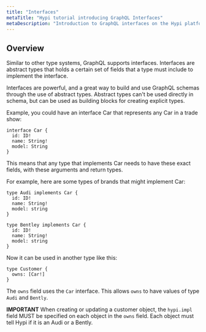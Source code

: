 ```yaml
---
title: "Interfaces"
metaTitle: "Hypi tutorial introducing GraphQL Interfaces"
metaDescription: "Introduction to GraphQL interfaces on the Hypi platform"
---
```



## Overview
Similar to other type systems, GraphQL supports interfaces. Interfaces are abstract types that holds a certain set of fields that a type must include to implement the interface.

Interfaces are powerful, and a great way to build and use GraphQL schemas through the use of abstract types. Abstract types can't be used directly in schema, but can be used as building blocks for creating explicit types.

Example, you could have an interface Car that represents any Car in a trade show:

    interface Car {
      id: ID!
      name: String!
      model: String
    }

This means that any type that implements Car needs to have these exact fields, with these arguments and return types.

For example, here are some types of brands that might implement Car:

    type Audi implements Car {
      id: ID!
      name: String!
      model: string
    }

    type Bentley implements Car {
      id: ID!
      name: String!
      model: string
    }

Now it can be used in another type like this:

    type Customer {
      owns: [Car!]
    }

The `owns` field uses the `Car` interface. This allows `owns` to have values of type `Audi` and `Bently`.

**IMPORTANT**
When creating or updating a customer object, the `hypi.impl` field MUST be specified on each object in the `owns` field.
Each object must tell Hypi if it is an Audi or a Bently.
